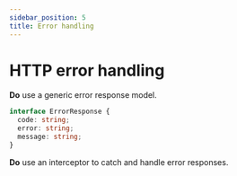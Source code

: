 ```yaml
---
sidebar_position: 5
title: Error handling
---
```

# HTTP error handling

**Do** use a generic error response model.

```ts title="✅ Example"
interface ErrorResponse {
  code: string;
  error: string;
  message: string;
}
```

**Do** use an interceptor to catch and handle error responses.

